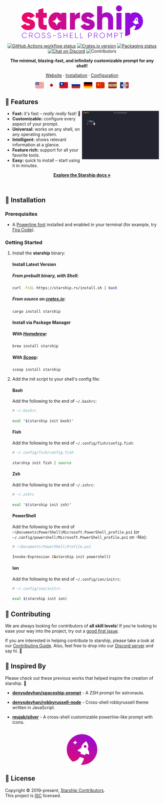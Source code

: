 <p align="center">
  <img
    width="400"
    src="https://raw.githubusercontent.com/starship/starship/master/media/logo.png"
    alt="Starship – Cross-shell prompt"
  />
</p>
<p align="center">
  <a href="https://github.com/starship/starship/actions"
    ><img
      src="https://img.shields.io/github/workflow/status/starship/starship/Main workflow/master?label=workflow&style=flat-square"
      alt="GitHub Actions workflow status"
  /></a>
  <a href="https://crates.io/crates/starship"
    ><img
      src="https://img.shields.io/crates/v/starship?style=flat-square"
      alt="Crates.io version"
  /></a>
  <a href="https://repology.org/project/starship/versions"
    ><img
      src="https://img.shields.io/repology/repositories/starship?label=in%20repositories&style=flat-square"
      alt="Packaging status"
  /></a><br>
  <a href="https://discord.gg/8Jzqu3T"
    ><img
      src="https://img.shields.io/discord/567163873606500352?label=discord&logoColor=white&style=flat-square"
      alt="Chat on Discord"
  /></a>
  <a><img src="https://img.shields.io/github/contributors/starship/starship?style=flat-square" alt="Contributors"/></a>
</p>

<p align="center">
  <b>The minimal, blazing-fast, and infinitely customizable prompt for any shell!</b>
</p>

<p align="center">
  <a href="https://starship.rs">Website</a>
  ·
  <a href="#-installation">Installation</a>
  ·
  <a href="https://starship.rs/config/">Configuration</a>
</p>

<p align="center">
  <a href="https://github.com/starship/starship/blob/master/README.md"
    ><img height="20" src="https://raw.githubusercontent.com/starship/starship/master/media/flag-us.png" alt="English"
  /></a>
  &nbsp;
  <a href="https://github.com/starship/starship/blob/master/docs/ja-JP/guide/README.md"
    ><img height="20" src="https://raw.githubusercontent.com/starship/starship/master/media/flag-jp.png" alt="日本語"
  /></a>
  &nbsp;
  <a href="https://github.com/starship/starship/blob/master/docs/zh-TW/guide/README.md"
    ><img height="20" src="https://raw.githubusercontent.com/starship/starship/master/media/flag-tw.png" alt="繁體中文"
  /></a>
  &nbsp;
  <a href="https://github.com/starship/starship/blob/master/docs/ru-RU/guide/README.md"
    ><img height="20" src="https://raw.githubusercontent.com/starship/starship/master/media/flag-ru.png" alt="Русский"
  /></a>
  &nbsp;
  <a href="https://github.com/starship/starship/blob/master/docs/de-DE/guide/README.md"
    ><img height="20" src="https://raw.githubusercontent.com/starship/starship/master/media/flag-de.png" alt="Deutsch"
  /></a>
  &nbsp;
  <a href="https://github.com/starship/starship/blob/master/docs/zh-CN/guide/README.md"
    ><img height="20" src="https://raw.githubusercontent.com/starship/starship/master/media/flag-cn.png" alt="简体中文"
  /></a>
  &nbsp;
  <a href="https://translate.starship.rs/project/starship-prompt/es"
    ><img height="20" src="https://raw.githubusercontent.com/starship/starship/master/media/flag-es.png" alt="Español"
  /></a>
  &nbsp;
  <a href="https://translate.starship.rs/project/starship-prompt/fr"
    ><img height="20" src="https://raw.githubusercontent.com/starship/starship/master/media/flag-fr.png" alt="Français"
  /></a>
</p>

## 🍬 Features

<img src="https://raw.githubusercontent.com/starship/starship/master/media/demo.gif" alt="Starship with iTerm2 and the Snazzy theme" width="50%" align="right"/>

- **Fast:** it's fast – _really really_ fast! 🚀
- **Customizable:** configure every aspect of your prompt.
- **Universal:** works on any shell, on any operating system.
- **Intelligent:** shows relevant information at a glance.
- **Feature rich:** support for all your favorite tools.
- **Easy:** quick to install – start using it in minutes.

<p align="center">
<a href="https://starship.rs/"><strong>Explore the Starship docs »</strong></a>
</p>
<br>


## 🚀 Installation

### Prerequisites

- A [Powerline font](https://github.com/powerline/fonts) installed and enabled in your terminal (for example, try [Fira Code](https://github.com/tonsky/FiraCode)).

### Getting Started

1. Install the **starship** binary:

   #### Install Latest Version

   ##### From prebuilt binary, with Shell:

   ```sh
   curl -fsSL https://starship.rs/install.sh | bash
   ```

   ##### From source on [crates.io](https://crates.io/):

   ```sh
   cargo install starship
   ```

   #### Install via Package Manager

   ##### With [Homebrew](https://brew.sh/):

   ```sh
   brew install starship
   ```

   ##### With [Scoop](https://scoop.sh):

   ```powershell
   scoop install starship
   ```

1. Add the init script to your shell's config file:

   #### Bash

   Add the following to the end of `~/.bashrc`:

   ```sh
   # ~/.bashrc

   eval "$(starship init bash)"
   ```

   #### Fish

   Add the following to the end of `~/.config/fish/config.fish`:

   ```sh
   # ~/.config/fish/config.fish

   starship init fish | source
   ```

   #### Zsh

   Add the following to the end of `~/.zshrc`:

   ```sh
   # ~/.zshrc

   eval "$(starship init zsh)"
   ```

   #### PowerShell

   Add the following to the end of `~\Documents\PowerShell\Microsoft.PowerShell_profile.ps1` (or `~/.config/powershell/Microsoft.PowerShell_profile.ps1` on -Nix):

   ```sh
   # ~\Documents\PowerShell\Profile.ps1

   Invoke-Expression (&starship init powershell)
   ```

   #### Ion

   Add the following to the end of `~/.config/ion/initrc`:

   ```sh
   # ~/.config/ion/initrc

   eval $(starship init ion)
   ```

## 🤝 Contributing

We are always looking for contributors of **all skill levels**! If you're looking to ease your way into the project, try out a [good first issue](https://github.com/starship/starship/labels/🌱%20good%20first%20issue).

If you are interested in helping contribute to starship, please take a look at our [Contributing Guide](https://github.com/starship/starship/blob/master/CONTRIBUTING.md). Also, feel free to drop into our [Discord server](https://discord.gg/8Jzqu3T) and say hi. 👋

## 💭 Inspired By

Please check out these previous works that helped inspire the creation of starship. 🙏

- **[denysdovhan/spaceship-prompt](https://github.com/denysdovhan/spaceship-prompt)** - A ZSH prompt for astronauts.

- **[denysdovhan/robbyrussell-node](https://github.com/denysdovhan/robbyrussell-node)** - Cross-shell robbyrussell theme written in JavaScript.

- **[reujab/silver](https://github.com/reujab/silver)** - A cross-shell customizable powerline-like prompt with icons.

<p align="center">
    <br>
    <img width="100" src="https://raw.githubusercontent.com/starship/starship/master/media/icon.png" alt="Starship rocket icon">
</p>

## 📝 License

Copyright © 2019-present, [Starship Contributors](https://github.com/starship/starship/graphs/contributors).<br>
This project is [ISC](https://github.com/starship/starship/blob/master/LICENSE) licensed.
